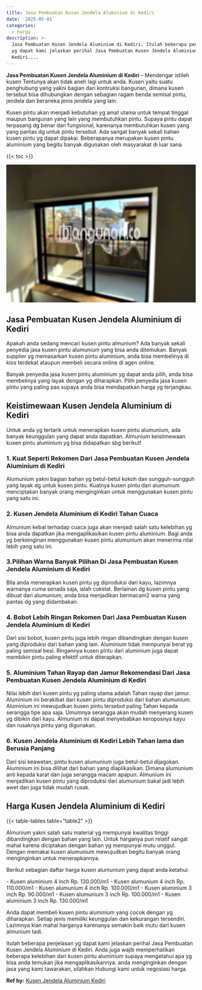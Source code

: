 ```yaml
---
title: Jasa Pembuatan Kusen Jendela Aluminium di Kediri
date: '2025-05-01'
categories:
  - harga
description: >-
  Jasa Pembuatan Kusen Jendela Aluminium di Kediri. Itulah beberapa penjelasan
  yg dapat kami jelaskan perihal Jasa Pembuatan Kusen Jendela Aluminium di
  Kediri....
---
```


**Jasa Pembuatan Kusen Jendela Aluminium di Kediri** – Mendengar istileh kusen Tentunya akan tidak aneh lagi untuk anda. Kusen yaitu suatu penghubung yang yakni bagian dari kontruksi bangunan, dimana kusen tersebut bisa dihubungkan dengan sebagian ragam benda semisal pintu, jendela dan beraneka jenis jendela yang lain.

Kusen pintu akan menjadi kebutuhan yg amat utama untuk tempat tinggal maupun bangunan yang lain yang membutuhkan pintu. Supaya pintu dapat terpasang dg benar dan fungsional, karenanya membutuhkan kusen yang yang pantas dg untuk pintu tersebut. Ada sangat banyak sekali bahan kusen pintu yg dapat dipakai. Beberapanya merupakan kusen pintu aluminium yang begitu banyak digunakan oleh masyarakat di luar sana.

{{< toc >}}

![Jasa Pembuatan Kusen Jendela Aluminium di Kediri](/images/harga-kusen-jendela-alumunium-06.png)

## Jasa Pembuatan Kusen Jendela Aluminium di Kediri

Apakah anda sedang mencari kusen pintu almunium? Ada banyak sekali penyedia jasa kusen pintu alumunium yang bisa anda ditemukan. Banyak supplier yg memasarkan kusen pintu aluminium, anda bisa membelinya di kios terdekat ataupun membeli secara online di agen online.

Banyak penyedia jasa kusen pintu aluminium yg dapat anda pilih, anda bisa membelinya yang layak dengan yg diharapkan. Pilih penyedia jasa kusen pintu yang paling pas supaya anda bisa mendapatkan harga yg terjangkau.

## Keistimewaan Kusen Jendela Aluminium di Kediri

Untuk anda yg tertarik untuk menerapkan kusen pintu alumunium, ada banyak keunggulan yang dapat anda dapatkan. Almunium keistimewaan kusen pintu aluminium yg bisa didapatkan sbg berikut!

### 1\. Kuat Seperti Rekomen Dari Jasa Pembuatan Kusen Jendela Aluminium di Kediri

Alumunium yakni bagian bahan yg betul-betul kokoh dan sungguh-sungguh yang layak dg untuk kusen pintu. Kuatnya kusen pintu dari alumunium menciptakan banyak orang menginginkan untuk menggunakan kusen pintu yang satu ini.

### 2\. Kusen Jendela Aluminium di Kediri Tahan Cuaca

Almunium kebal terhadap cuaca juga akan menjadi salah satu kelebihan yg bisa anda dapatkan jika mengaplikasikan kusen pintu aluminium. Bagi anda yg berkeinginan menggunakan kusen pintu alumunium akan menerima nilai lebih yang satu ini.

### 3.Pilihan Warna Banyak Pilihan Di Jasa Pembuatan Kusen Jendela Aluminium di Kediri

Bila anda menerapkan kusen pintu yg diproduksi dari kayu, lazimnya warnanya cuma senada saja, ialah cokelat. Berlainan dg kusen pintu yang dibuat dari alumunium, anda bisa menjadikan bermacam2 warna yang pantas dg yang didambakan.

### 4\. Bobot Lebih Ringan Rekomen Dari Jasa Pembuatan Kusen Jendela Aluminium di Kediri

Dari sisi bobot, kusen pintu juga lebih ringan dibandingkan dengan kusen yang diproduksi dari bahan yang lain. Aluminium tidak mempunyai berat yg paling semisal besi. Ringannya kusen pintu dari aluminium juga dapat membikin pintu paling efektif untuk diterapkan.

### 5\. Aluminium Tahan Rayap dan Jamur Rekomendasi Dari Jasa Pembuatan Kusen Jendela Aluminium di Kediri

Nilai lebih dari kusen pintu yg paling utama adalah Tahan rayap dan jamur. Aluminium ini berakibat dari kusen pintu diproduksi dari bahan alumunium. Aluminium ini mewujudkan kusen pintu tersebut paling Tahan kepada serangga tipe apa saja. Umumnya serangga akan mudah menyerang kusen yg dibikin dari kayu. Almunium ini dapat menyebabkan keroposnya kayu dan rusaknya pintu yang digunakan.

### 6\. Kusen Jendela Aluminium di Kediri Lebih Tahan lama dan Berusia Panjang

Dari sisi keawetan, pintu kusen alumunium juga betul-betul dijagokan. Aluminium ini bisa dilihat dari bahan yang diaplikasikan. Dimana alumunium anti kepada karat dan juga serangga macam apapun. Almunium ini menjadikan kusen pintu yang diproduksi dari alumunium bakal jadi lebih awet dan juga tidak mudah rusak.

## Harga Kusen Jendela Aluminium di Kediri

{{< table-tables table="table2" >}}

Almunium yakni salah satu material yg mempunyai kwalitas tinggi dibandingkan dengan bahan yang lain. Untuk harganya pun relatif sangat mahal karena diciptakan dengan bahan yg mempunyai mutu unggul. Dengan memakai kusen alumunium mewujudkan begitu banyak orang menginginkan untuk menerapkannya.

Berikut sebagian daftar harga kusen alumunium yang dapat anda ketahui:

\- Kusen aluminium 4 inch Rp. 130.000/m1 - Kusen alumunium 4 inch Rp. 110.000/m1 - Kusen alumunium 4 inch Rp. 100.000/m1 - Kusen aluminium 3 inch Rp. 90.000/m1 - Kusen alumunium 3 inch Rp. 100.000/m1 - Kusen aluminium 3 inch Rp. 130.000/m1

Anda dapat membeli kusen pintu aluminium yang cocok dengan yg diharapkan. Setiap jenis memiliki keunggulan dan kekurangan tersendiri. Lazimnya kian mahal harganya karenanya semakin baik mutu dari kusen almunium tadi.

Itulah beberapa penjelasan yg dapat kami jelaskan perihal Jasa Pembuatan Kusen Jendela Aluminium di Kediri. Anda juga wajib memperhatikan beberapa kelebihan dari kusen pintu aluminium supaya mengetahui apa yg bisa anda temukan jika mengaplikasikannya. anda menginginkan dengan jasa yang kami tawarakan, silahkan Hubungi kami untuk negosiasi harga.

**Ref by:** [Kusen Jendela Aluminium Kediri](https://id.wikipedia.org/wiki/Kusen)

